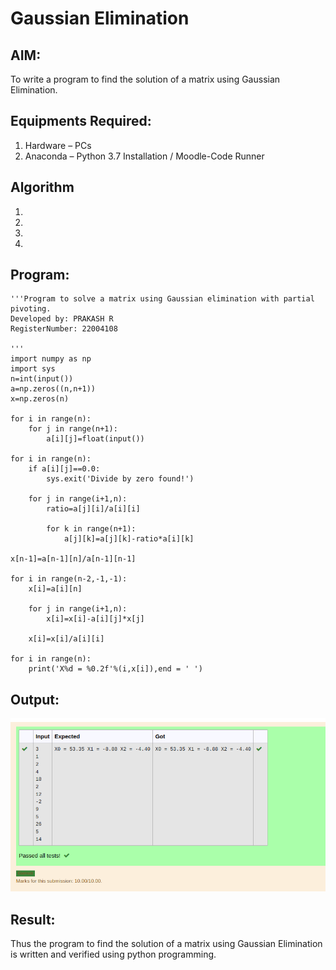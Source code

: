 # Gaussian Elimination

## AIM:
To write a program to find the solution of a matrix using Gaussian Elimination.

## Equipments Required:
1. Hardware – PCs
2. Anaconda – Python 3.7 Installation / Moodle-Code Runner

## Algorithm
1. 
2. 
3. 
4. 

## Program:
```
'''Program to solve a matrix using Gaussian elimination with partial pivoting.
Developed by: PRAKASH R
RegisterNumber: 22004108

'''
import numpy as np
import sys
n=int(input())  
a=np.zeros((n,n+1))
x=np.zeros(n)

for i in range(n):
    for j in range(n+1):
        a[i][j]=float(input())
    
for i in range(n):
    if a[i][j]==0.0:
        sys.exit('Divide by zero found!')
        
    for j in range(i+1,n):
        ratio=a[j][i]/a[i][i]
        
        for k in range(n+1):
            a[j][k]=a[j][k]-ratio*a[i][k]
        
x[n-1]=a[n-1][n]/a[n-1][n-1]

for i in range(n-2,-1,-1):
    x[i]=a[i][n]
    
    for j in range(i+1,n):
        x[i]=x[i]-a[i][j]*x[j]
        
    x[i]=x[i]/a[i][i]
    
for i in range(n):
    print('X%d = %0.2f'%(i,x[i]),end = ' ')
```

## Output:
![gaussian elimination](/OP.png)


## Result:
Thus the program to find the solution of a matrix using Gaussian Elimination is written and verified using python programming.


